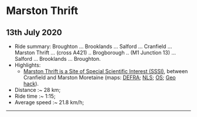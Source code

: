 
# Marston Thrift #

## 13th July 2020

 * Ride summary:  Broughton … Brooklands … Salford … Cranfield … Marston Thrift …
   (cross A421) .. Brogborough .. (M1 Junction 13) … Salford … Brooklands … Broughton.
 * Highlights:
    - [Marston Thrift is a Site of Special Scientific Interest (SSSI)][wiki],
      between Cranfield and Marston Moretaine
      (maps: [DEFRA][gov]; [NLS][]; [OS][]; [Geo hack][gh]).
 * Distance :~ 28 km;
 * Ride time :~ 1:15;
 * Average speed :~ 21.8 km/h;

[wiki]: https://en.wikipedia.org/wiki/Marston_Thrift
[gov]: https://magic.defra.gov.uk/MagicMap.aspx?startTopic=Designations&activelayer=sssiIndex&query=HYPERLINK%3D%271000684%27#
[gh]: https://geohack.toolforge.org/geohack.php?pagename=Marston_Thrift&params=52.065138393962_N_0.58203537527327_W_region:GB_scale:25000#
[nls]: https://maps.nls.uk/geo/explore/#zoom=14&lat=52.06514&lon=-0.58203&layers=1&b=1
  "Historical Ordanance Survey map, at National Library of Scotland."
[os]: https://streetmap.co.uk/grid/497191_241747_120 "Ordnance Survey, at Streetmap UK."

---

